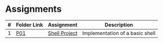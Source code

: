 # Assignments

|#|Folder Link|Assignment|Description|
|-|-----------|----------|-----------|
|1|[P01](./Shell-Project)|[Shell Project](./Shell-Project/README.md)|Implementation of a basic shell|
